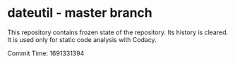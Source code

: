 # dateutil - master branch

This repository contains frozen state of the repository.
Its history is cleared. It is used only for static code
analysis with Codacy.

Commit Time: 1691331394
